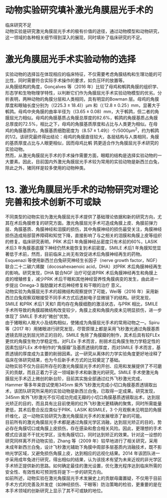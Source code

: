 # 动物实验研究填补激光角膜屈光手术的  
临床研究不足  
动物实验是研究激光角膜屈光手术的极有价值的途径，通过动物模型和动物研究，这一领域的各种相关细节得到深入的展现，同时填补了临床研究的不足。  
#  激光角膜屈光手术实验动物的选择  
实验动物的选择旨在体现相应的临床特征，不仅需要考虑角膜结构和生理功能的可比性，同时需要符合实际手术操作的要求，如负压环的放置等。  
从角膜结构的角度，Gonçalves 等（2016 年）比较了母鸡和鹌鹑角膜的组织学、形态学和生物物理学特性，以判断它们作为角膜屈光手术实验动物模型的优劣。分析表明，两种动物的角膜分层和人类相同，具有明显的Bowman 层。母鸡的角膜厚度和眼轴长度分别为（$(225.3\pm18.4)$）$\upmu\mathrm{m}$ 和（$(\,12.8\pm0.25\,)\,\mathrm{~mm}$，显著大于鹌鹑。母鸡中央角膜的曲率半径为（$(3.65\pm0.08)\;\mathrm{~mm}$，大于鹌鹑，但二者的角膜屈光力相似。母鸡的角膜基质占角膜总厚度的$82.6\%$，鹌鹑的角膜基质占角膜总厚度的$72.5\%$，相比之下，母鸡的角膜基质厚度和占比与人类更为相似。在母鸡的角膜基质内，角膜基质细胞密度为（$8.57\pm1.49\rangle$）个$/5000\upmu\mathrm{m}^{2}$，约为鹌鹑的1/2。该研究最终得出结论：母鸡的角膜直径较大，各层结构与人类相同，角膜的基质厚度占比与人眼更相似，因而母鸡比鹌 鹑更适合作为角膜屈光手术研究的实验动物。  
然而，从激光角膜屈光手术的手术操作需要方面，眼眶的结构是选择实验动物的一大要素。因此，目前国内外激光角膜屈光手术较为常用的实验动物是新西兰白兔，除此之外，猪同样是较多使用的动物种类。  
# 13. 激光角膜屈光手术的动物研究对理论完善和技术创新不可或缺  
不同类型的动物实验为激光角膜屈光手术提供了基础理论依据和新的研究方向，尤其在术后角膜修复的研究方面。激光角膜屈光手术可造成角膜上皮、角膜前弹力层、角膜基质、角膜神经和泪膜的损伤，其中角膜神经的损伤最受关注，角膜神经损伤造成局部营养障碍和知觉下降，直接影响了与之相关的泪膜和角膜上皮等组织的修复。临床研究表明，PRK 术后1 年角膜神经丛密度只有术前的$60\%$，LASIK 术后3 年角膜基底膜下神经仍然未能恢复到术前密度，SMILE 术后1 年角膜知觉显著低于术前，然而，目前临床上尚无有效促进术后角膜神经再生的药物。Esquenazi 等使用新西兰白兔研究神经生长因子（nerve growth factor，NGF）联合二十二碳六烯酸（docosahexaenoic acid，DHA）对PRK 术后角膜神经再生的影响。研究发现，DHA 联合NGF 治疗可促进PRK 术后角膜神经再生和角膜上皮的增殖修复，减少PRK 术后干眼和其他神经营养性角膜病变的发生，由此进一步提出 Omega-3  脂肪酸对术后神经修复和干眼的治疗   意义。  
动物实验为角膜屈光手术的超微结构观察提供了可能，Wei等（2016 年）采用新西兰白兔观察双眼接受不同手术方式后透射电子显微镜下的结构。研究发现，SMILE 和PRK 术后1 天和1 周均存在角膜细胞的激活状态，与PRK 相比，SMILE 手术所导致的角膜超微结构改变较少，角膜上皮和角膜内皮未见明显损伤，进一步体现了 SMILE  手术的“微创”优势。  
由于猪眼和人眼大小及结构相似，使猪成为角膜屈光手术的常用动物之一。Spiru 等（2017 年）用猪眼进行研究发现，尽管原理上都是采用飞秒激光通过角膜基质透镜去除达到屈光矫正的目的，SMILE 免除了角膜瓣的制作，其术后具有较FLEx 更优的角膜生物力学稳定性。对FLEx 手术而言，削弱术后角膜生物力学稳定性的因素包括FLEx 术中制作的“角膜瓣”及基质透镜的厚度，而对SMILE 手术而言，基质透镜的厚度成为主要的削弱因素。这一研究从离体的力学实验角度更好地诠释了临床在体研究结果，也为今后新手术方式的比较奠定了基础。  
动物实验不仅为目前所存在的激光角膜屈光手术的开创、应用和发展提供了不可磨灭的贡献，而且正着力于这一领域新手术和新激光的研究。SMILE 手术使激光角膜屈光手术迈上微创的新台阶，目前其实施全部通过红外飞秒激光完成，Hammer 等多年来尝试使用$345\mathrm{nm}$ 紫外飞秒激光完成小切口角膜基质透镜取出术，该团队研究所采用的实验动物是新西兰白兔，已取得一定成果。研究发现，$345\mathrm{nm}$ 紫外飞秒激光不仅可成功完成无瓣的小切口角膜基质透镜取出术，达到屈光矫正的目的，而且具有比目前使用的红外飞秒激光更精确的聚焦，同时所需能量更低，其术后愈合反应类似于PRK、LASIK 和SMILE，3 个月观察未见明显的角膜纤维化，这一动物实验研究为激光角膜屈光手术的发展增添了新的可能。  
目前所有的激光角膜屈光手术都是通过角膜光学区消融，达到屈光矫正的目的，势必存在角膜切口或角膜上皮损伤，存在感染和愈合相关风险。因此，更理想的手术模式应该是不干扰光学区，没有角膜切口，同时达到矫正的效果。针对这一设想的研究同样离不开动物实验，Zhang 等（2009 年）较早地进行了相关研究，采用未成年新西兰白兔，设计飞秒激光辅助下角膜中周部多层基质内消融技术，既不影响光学区域，又避免损伤角膜上皮，达到相应的远视化结果。2014 年该团队进一步采用成年兔进行研究，得出相似的结果，认为该技术有望为未来近视的非光学区手术矫正提供新的思路。如何确定最佳的激光设置，优化激光程序达到临床所需的安全性、有效性和可预测性将是下一步的研究方向。  
如前所述，动物实验在激光角膜屈光手术发展史上的贡献毋庸置疑，不仅用于目前手术方式的完善及并发症（如神经损伤、干眼等）防治策略的检验，更重要的是在本手术领域的创新研究上显示了其不可或缺的地位。  